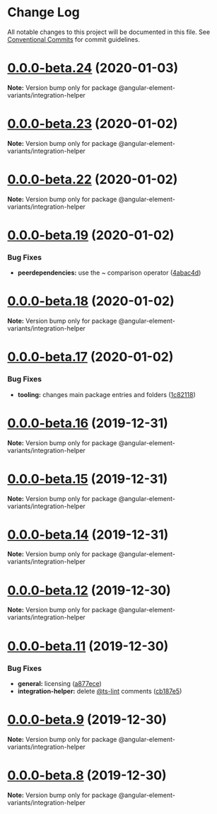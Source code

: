 # Change Log

All notable changes to this project will be documented in this file.
See [Conventional Commits](https://conventionalcommits.org) for commit guidelines.

# [0.0.0-beta.24](https://github.com/BioPhoton/angular-element-variants/tree/master/packages/integration-helper/compare/v0.0.0-beta.23...v0.0.0-beta.24) (2020-01-03)

**Note:** Version bump only for package @angular-element-variants/integration-helper





# [0.0.0-beta.23](https://github.com/BioPhoton/angular-element-variants/tree/master/packages/integration-helper/compare/v0.0.0-beta.22...v0.0.0-beta.23) (2020-01-02)

**Note:** Version bump only for package @angular-element-variants/integration-helper





# [0.0.0-beta.22](https://github.com/BioPhoton/angular-element-variants/tree/master/packages/integration-helper/compare/v0.0.0-beta.20...v0.0.0-beta.22) (2020-01-02)

**Note:** Version bump only for package @angular-element-variants/integration-helper

# [0.0.0-beta.19](https://github.com/BioPhoton/angular-element-variants/tree/master/packages/integration-helper/compare/v0.0.0-beta.18...v0.0.0-beta.19) (2020-01-02)

### Bug Fixes

- **peerdependencies:** use the ~ comparison operator ([4abac4d](https://github.com/BioPhoton/angular-element-variants/tree/master/packages/integration-helper/commit/4abac4d6cffd3a1c000a057e0f816194d00c3060))

# [0.0.0-beta.18](https://github.com/BioPhoton/angular-element-variants/tree/master/packages/integration-helper/compare/v0.0.0-beta.17...v0.0.0-beta.18) (2020-01-02)

**Note:** Version bump only for package @angular-element-variants/integration-helper

# [0.0.0-beta.17](https://github.com/BioPhoton/angular-element-variants/tree/master/packages/integration-helper/compare/v0.0.0-beta.16...v0.0.0-beta.17) (2020-01-02)

### Bug Fixes

- **tooling:** changes main package entries and folders ([1c82118](https://github.com/BioPhoton/angular-element-variants/tree/master/packages/integration-helper/commit/1c821184ccd822f60565e8f1029a00395cc62409))

# [0.0.0-beta.16](https://github.com/BioPhoton/angular-element-variants/tree/master/packages/integration-helper/compare/v0.0.0-beta.15...v0.0.0-beta.16) (2019-12-31)

**Note:** Version bump only for package @angular-element-variants/integration-helper

# [0.0.0-beta.15](https://github.com/BioPhoton/angular-element-variants/tree/master/packages/integration-helper/compare/v0.0.0-beta.14...v0.0.0-beta.15) (2019-12-31)

**Note:** Version bump only for package @angular-element-variants/integration-helper

# [0.0.0-beta.14](https://github.com/BioPhoton/angular-element-variants/tree/master/packages/integration-helper/compare/v0.0.0-beta.13...v0.0.0-beta.14) (2019-12-31)

**Note:** Version bump only for package @angular-element-variants/integration-helper

# [0.0.0-beta.12](https://github.com/BioPhoton/angular-element-variants/tree/master/packages/integration-helper/compare/v0.0.0-beta.11...v0.0.0-beta.12) (2019-12-30)

**Note:** Version bump only for package @angular-element-variants/integration-helper

# [0.0.0-beta.11](https://github.com/BioPhoton/angular-element-variants/tree/master/packages/integration-helper/compare/v0.0.0-beta.10...v0.0.0-beta.11) (2019-12-30)

### Bug Fixes

- **general:** licensing ([a877ece](https://github.com/BioPhoton/angular-element-variants/tree/master/packages/integration-helper/commit/a877ece59c3c4f4e158605699ec233d5f3793229))
- **integration-helper:** delete [@ts-lint](https://github.com/ts-lint) comments ([cb187e5](https://github.com/BioPhoton/angular-element-variants/tree/master/packages/integration-helper/commit/cb187e5b704b895871ee68a76f5177073a0476e6))

# [0.0.0-beta.9](https://github.com/BioPhoton/angular-element-variants/tree/master/packages/integration-helper/compare/v0.0.0-beta.8...v0.0.0-beta.9) (2019-12-30)

**Note:** Version bump only for package @angular-element-variants/integration-helper

# [0.0.0-beta.8](https://github.com/BioPhoton/angular-element-variants/tree/master/packages/integration-helper/compare/v0.0.0-beta.6...v0.0.0-beta.8) (2019-12-30)

**Note:** Version bump only for package @angular-element-variants/integration-helper
